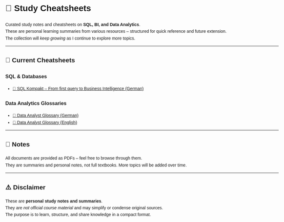 <!DOCTYPE html>
<html lang="en">
<head>
  <meta charset="UTF-8">
</head>
<body style="font-family:sans-serif; padding:2rem; max-width:900px; margin:auto; line-height:1.6;">

  <h1>📘 Study Cheatsheets</h1>
  <p>
    Curated study notes and cheatsheets on <strong>SQL, BI, and Data Analytics</strong>.<br>
    These are personal learning summaries from various resources – structured for quick reference and future extension.<br>
    The collection will <em>keep growing</em> as I continue to explore more topics.
  </p>

  <hr>

  <h2>📂 Current Cheatsheets</h2>

  <h3>SQL & Databases</h3>
  <ul>
    <li><a href="./SQL%20Kompakt%20–%20Vom%20ersten%20Query%20bis%20Business%20Intelligence.pdf">📖 SQL Kompakt – From first query to Business Intelligence (German)</a></li>
  </ul>

  <h3>Data Analytics Glossaries</h3>
  <ul>
    <li><a href="./Data-Analyst%20Glossar.pdf">📑 Data Analyst Glossary (German)</a></li>
    <li><a href="./Data-Analyst%20Glossar%20(%20Engl%20)%20.pdf">📑 Data Analyst Glossary (English)</a></li>
  </ul>

  <hr>

  <h2>👀 Notes</h2>
  <p>
    All documents are provided as PDFs – feel free to browse through them.<br>
    They are summaries and personal notes, not full textbooks.  
    More topics will be added over time.
  </p>

  <hr>

  <h2>⚠️ Disclaimer</h2>
  <p>
    These are <strong>personal study notes and summaries</strong>.<br>
    They are <em>not official course material</em> and may simplify or condense original sources.<br>
    The purpose is to learn, structure, and share knowledge in a compact format.
  </p>

</body>
</html>
